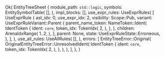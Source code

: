 Ok(
    EntityTreeSheet {
        module_path: `std::logic`,
        symbols: EntitySymbolTable(
            [],
        ),
        impl_blocks: [],
        use_expr_rules: UseExprRules(
            [
                UseExprRule {
                    ast_idx: 0,
                    use_expr_idx: 2,
                    visibility: Scope::Pub,
                    variant: UseExprRuleVariant::Parent {
                        parent_name_token: NameToken::Ident(
                            IdentToken {
                                ident: `core`,
                                token_idx: TokenIdx(
                                    2,
                                ),
                            },
                        ),
                        children: ArenaIdxRange(
                            1..2,
                        ),
                    },
                    parent: None,
                    state: UseExprRuleState::Erroneous,
                },
            ],
        ),
        use_all_rules: UseAllRules(
            [],
        ),
        errors: [
            EntityTreeError::Original(
                OriginalEntityTreeError::UnresolvedIdent(
                    IdentToken {
                        ident: `core`,
                        token_idx: TokenIdx(
                            2,
                        ),
                    },
                ),
            ),
        ],
    },
)